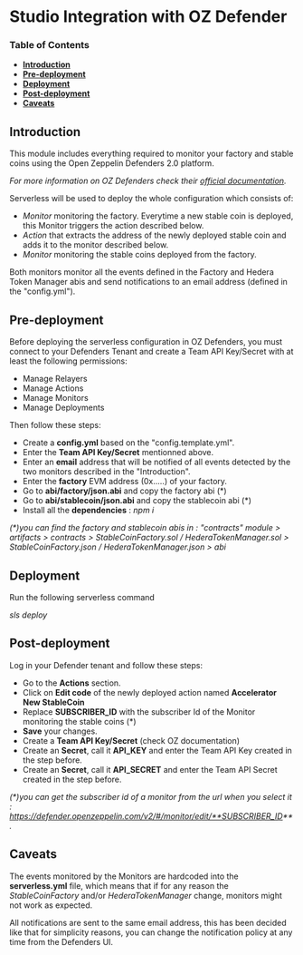 # Studio Integration with OZ Defender

### Table of Contents
- **[Introduction](#Introduction)**<br>
- **[Pre-deployment](#Pre-deployment)**<br>
- **[Deployment](#Deployment)**<br>
- **[Post-deployment](#Post-deployment)**<br>
- **[Caveats](#Caveats)**<br>

## Introduction
This module includes everything required to monitor your factory and stable coins using the Open Zeppelin Defenders 2.0 platform.

_For more information on OZ Defenders check their [official documentation](https://docs.openzeppelin.com/defender/)._

Serverless will be used to deploy the whole configuration which consists of:

- _Monitor_ monitoring the factory. Everytime a new stable coin is deployed, this Monitor triggers the action described below.
- _Action_ that extracts the address of the newly deployed stable coin and adds it to the monitor described below.
- _Monitor_ monitoring the stable coins deployed from the factory.

Both monitors monitor all the events defined in the Factory and Hedera Token Manager abis and send notifications to an email address (defined in the "config.yml").


## Pre-deployment
Before deploying the serverless configuration in OZ Defenders, you must connect to your Defenders Tenant and create a Team API Key/Secret with at least the following permissions:
- Manage Relayers
- Manage Actions
- Manage Monitors
- Manage Deployments

Then follow these steps:

- Create a **config.yml** based on the "config.template.yml".
- Enter the **Team API Key/Secret** mentionned above.
- Enter an **email** address that will be notified of all events detected by the two monitors described in the "Introduction".
- Enter the **factory** EVM address (0x.....) of your factory.
- Go to **abi/factory/json.abi** and copy the factory abi (*)
- Go to **abi/stablecoin/json.abi** and copy the stablecoin abi (*)
- Install all the **dependencies** : _npm i_

_(*)you can find the factory and stablecoin abis in : "contracts" module > artifacts > contracts > StableCoinFactory.sol / HederaTokenManager.sol > StableCoinFactory.json / HederaTokenManager.json > abi_

## Deployment

Run the following serverless command

_sls deploy_

## Post-deployment
Log in your Defender tenant and follow these steps:

- Go to the **Actions** section.
- Click on **Edit code** of the newly deployed action named **Accelerator New StableCoin**
- Replace **SUBSCRIBER_ID** with the subscriber Id of the Monitor monitoring the stable coins (*)
- **Save** your changes.
- Create a **Team API Key/Secret** (check OZ documentation)
- Create an **Secret**, call it **API_KEY** and enter the Team API Key created in the step before.
- Create an **Secret**, call it **API_SECRET** and enter the Team API Secret created in the step before.


_(*)you can get the subscriber id of a monitor from the url when you select it : https://defender.openzeppelin.com/v2/#/monitor/edit/**SUBSCRIBER_ID**._


## Caveats
The events monitored by the Monitors are hardcoded into the **serverless.yml** file, which means that if for any reason the *StableCoinFactory* and/or *HederaTokenManager* change, monitors might not work as expected.

All notifications are sent to the same email address, this has been decided like that for simplicity reasons, you can change the notification policy at any time from the Defenders UI.
